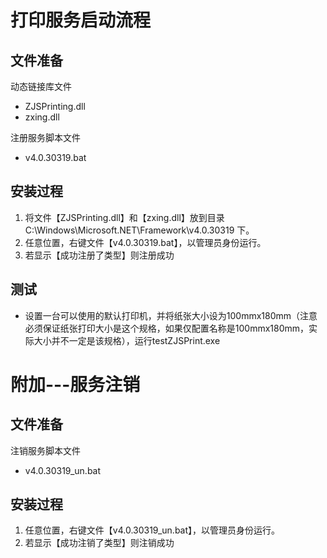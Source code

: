 # 打印服务启动流程

## 文件准备

动态链接库文件

+ ZJSPrinting.dll
+ zxing.dll

注册服务脚本文件

+ v4.0.30319.bat

## 安装过程

1. 将文件【ZJSPrinting.dll】和【zxing.dll】放到目录 C:\Windows\Microsoft.NET\Framework\v4.0.30319 下。
2. 任意位置，右键文件【v4.0.30319.bat】，以管理员身份运行。
3. 若显示【成功注册了类型】则注册成功

## 测试

+ 设置一台可以使用的默认打印机，并将纸张大小设为100mmx180mm（注意必须保证纸张打印大小是这个规格，如果仅配置名称是100mmx180mm，实际大小并不一定是该规格），运行testZJSPrint.exe


# 附加---服务注销

## 文件准备

注销服务脚本文件

+ v4.0.30319_un.bat

## 安装过程

1. 任意位置，右键文件【v4.0.30319_un.bat】，以管理员身份运行。
2. 若显示【成功注销了类型】则注销成功
